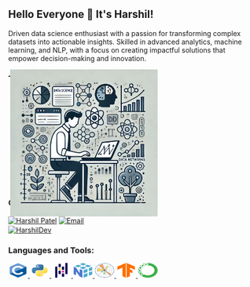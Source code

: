 ## Hello Everyone 👋 It's Harshil!

Driven data science enthusiast with a passion for transforming complex datasets into actionable insights. Skilled in advanced analytics, machine learning, and NLP, with a focus on creating impactful solutions that empower decision-making and innovation.

<img align="right" alt="coding" width="300" src="Image.webp" style="position: relative; right: 200px;">

<h3 align="left"> Talking about myself:</h3>

- 🎓 I'm currently pursuing my studies at GEC Bhavnagar
- 🌱 I am Learning Data science currently
- 👯 I'm always eager to learn new things and engage in thought-provoking discussions.
- 💬 Ask me about this field Would love to answer them

<h3 align="left">Connect with me:</h3>
<p align="left">
<a href="https://www.linkedin.com/in/harshil-pansuriya-a1223a250/" target="blank"><img align="center" src="https://raw.githubusercontent.com/rahuldkjain/github-profile-readme-generator/master/src/images/icons/Social/linked-in-alt.svg" alt="Harshil Patel" height="30" width="40" /></a>
<a href="mailto:harshil16160@gmail.com" target="blank"><img align="center" src="https://www.vectorlogo.zone/logos/gmail/gmail-icon.svg" alt="Email" height="35" width="35" /></a>
<a href="https://x.com/Harshil___007" target="blank"><img align="center" src="https://raw.githubusercontent.com/rahuldkjain/github-profile-readme-generator/master/src/images/icons/Social/twitter.svg" alt="HarshilDev" height="30" width="40" /></a>
</p>

<h3 align="left">Languages and Tools:</h3>
<p align="left"> 
<a href="https://www.cprogramming.com/" target="_blank" rel="noreferrer"> <img src="https://raw.githubusercontent.com/devicons/devicon/master/icons/c/c-original.svg" alt="c" width="40" height="30"/> </a> 
<a href="https://www.python.org/" target="_blank" rel="noreferrer"> <img src="https://github.com/devicons/devicon/blob/master/icons/python/python-original.svg" alt="python" width="40" height="30"/> </a>
<a href="https://pandas.pydata.org/" target="_blank" rel="noreferrer"> <img src="https://raw.githubusercontent.com/devicons/devicon/master/icons/pandas/pandas-original.svg" alt="pandas" width="40" height="30"/> </a> <a href="https://numpy.org/" target="_blank" rel="noreferrer"> <img src="https://raw.githubusercontent.com/devicons/devicon/master/icons/numpy/numpy-original.svg" alt="numpy" width="40" height="30"/> </a>
<a href="https://matplotlib.org/" target="_blank" rel="noreferrer"> <img src="https://raw.githubusercontent.com/devicons/devicon/master/icons/matplotlib/matplotlib-original.svg" alt="matplotlib" width="40" height="30"/> </a>
<a href="https://www.tensorflow.org/" target="_blank" rel="noreferrer"> <img src="https://raw.githubusercontent.com/devicons/devicon/master/icons/tensorflow/tensorflow-original.svg" alt="tensorflow" width="40" height="30"/> </a>
<a href="https://www.anaconda.com/" target="_blank" rel="noreferrer"> <img src="https://raw.githubusercontent.com/devicons/devicon/master/icons/anaconda/anaconda-original.svg" alt="anaconda" width="40" height="30"/> </a>
</p>

<!--
**harshil-pansuriya/harshil-pansuriya** is a ✨ _special_ ✨ repository because its `README.md` (this file) appears on your GitHub profile.

Here are some ideas to get you started:

- 🔭 I’m currently working on ...
- 🌱 I’m currently learning ...
- 👯 I’m looking to collaborate on ...
- 🤔 I’m looking for help with ...
- 💬 Ask me about ...
- 📫 How to reach me: ...
- 😄 Pronouns: ...
- ⚡ Fun fact: ...
-->
